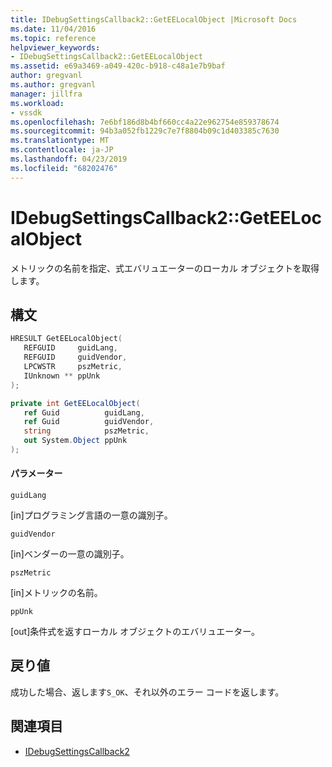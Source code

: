 ```yaml
---
title: IDebugSettingsCallback2::GetEELocalObject |Microsoft Docs
ms.date: 11/04/2016
ms.topic: reference
helpviewer_keywords:
- IDebugSettingsCallback2::GetEELocalObject
ms.assetid: e69a3469-a049-420c-b918-c48a1e7b9baf
author: gregvanl
ms.author: gregvanl
manager: jillfra
ms.workload:
- vssdk
ms.openlocfilehash: 7e6bf186d8b4bf660cc4a22e962754e859378674
ms.sourcegitcommit: 94b3a052fb1229c7e7f8804b09c1d403385c7630
ms.translationtype: MT
ms.contentlocale: ja-JP
ms.lasthandoff: 04/23/2019
ms.locfileid: "68202476"
---
```

# <a name="idebugsettingscallback2geteelocalobject"></a>IDebugSettingsCallback2::GetEELocalObject
メトリックの名前を指定、式エバリュエーターのローカル オブジェクトを取得します。

## <a name="syntax"></a>構文

```cpp
HRESULT GetEELocalObject(
   REFGUID     guidLang,
   REFGUID     guidVendor,
   LPCWSTR     pszMetric,
   IUnknown ** ppUnk
);
```

```csharp
private int GetEELocalObject(
   ref Guid          guidLang,
   ref Guid          guidVendor,
   string            pszMetric,
   out System.Object ppUnk
);
```

#### <a name="parameters"></a>パラメーター
 `guidLang`

 [in]プログラミング言語の一意の識別子。

 `guidVendor`

 [in]ベンダーの一意の識別子。

 `pszMetric`

 [in]メトリックの名前。

 `ppUnk`

 [out]条件式を返すローカル オブジェクトのエバリュエーター。

## <a name="return-value"></a>戻り値
 成功した場合、返します`S_OK`、それ以外のエラー コードを返します。

## <a name="see-also"></a>関連項目
- [IDebugSettingsCallback2](../../../extensibility/debugger/reference/idebugsettingscallback2.md)